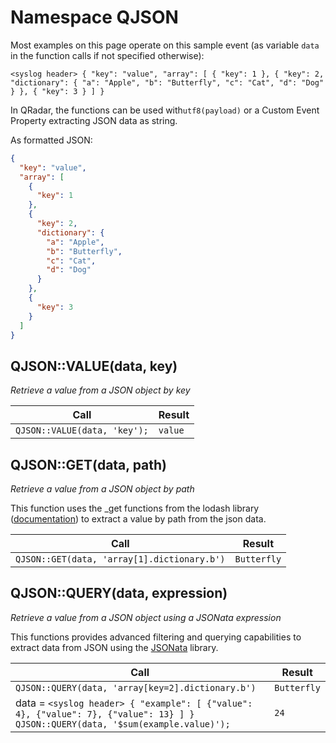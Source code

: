 # Namespace QJSON

Most examples on this page operate on this sample event (as variable `data` in the function calls if not specified otherwise):
```plain
<syslog header> { "key": "value", "array": [ { "key": 1 }, { "key": 2, "dictionary": { "a": "Apple", "b": "Butterfly", "c": "Cat", "d": "Dog" } }, { "key": 3 } ] }
```

In QRadar, the functions can be used with`utf8(payload)` or a Custom Event Property extracting JSON data as string.


As formatted JSON:
```json
{
  "key": "value",
  "array": [
    {
      "key": 1
    },
    {
      "key": 2,
      "dictionary": {
        "a": "Apple",
        "b": "Butterfly",
        "c": "Cat",
        "d": "Dog"
      }
    },
    {
      "key": 3
    }
  ]
}
```

## QJSON::VALUE(data, key)

*Retrieve a value from a JSON object by key*

Call | Result
---- | ------
`QJSON::VALUE(data, 'key');` | `value`


## QJSON::GET(data, path)

*Retrieve a value from a JSON object by path*

This function uses the _get functions from the lodash library ([documentation](https://lodash.com/docs/#get)) to extract a value by path from the json data.

Call | Result
---- | ------
`QJSON::GET(data, 'array[1].dictionary.b')` | `Butterfly`



## QJSON::QUERY(data, expression)

*Retrieve a value from a JSON object using a JSONata expression*

This functions provides advanced filtering and querying capabilities to extract data from JSON using the [JSONata](https://jsonata.org) library.

Call | Result
---- | ------
`QJSON::QUERY(data, 'array[key=2].dictionary.b')` | `Butterfly`
data = `<syslog header> { "example": [ {"value": 4}, {"value": 7}, {"value": 13} ] }` <br /> `QJSON::QUERY(data, '$sum(example.value)');` | `24`
